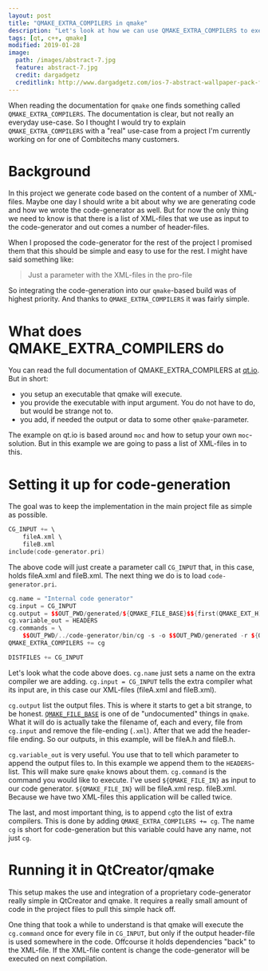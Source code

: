 ```yaml
---
layout: post
title: "QMAKE_EXTRA_COMPILERS in qmake"
description: "Let's look at how we can use QMAKE_EXTRA_COMPILERS to execute things before our normal compilation."
tags: [qt, c++, qmake]
modified: 2019-01-28
image:
  path: /images/abstract-7.jpg
  feature: abstract-7.jpg
  credit: dargadgetz
  creditlink: http://www.dargadgetz.com/ios-7-abstract-wallpaper-pack-for-iphone-5-and-ipod-touch-retina/
---
```


When reading the documentation for `qmake` one finds something called `QMAKE_EXTRA_COMPILERS`. The documentation is clear, but not really an everyday use-case. So I thought I would try to explain `QMAKE_EXTRA_COMPILERS` with a "real" use-case from a project I'm currently working on for one of Combitechs many customers.

# Background
In this project we generate code based on the content of a number of XML-files. Maybe one day I should write a bit about why we are generating code and how we wrote the code-generator as well. But for now the only thing we need to know is that there is a list of XML-files that we use as input to the code-generator and out comes a number of header-files.

When I proposed the code-generator for the rest of the project I promised them that this should be simple and easy to use for the rest. I might have said something like:

> Just a parameter with the XML-files in the pro-file

So integrating the code-generation into our `qmake`-based build was of highest priority. And thanks to `QMAKE_EXTRA_COMPILERS` it was fairly simple.

# What does QMAKE_EXTRA_COMPILERS do
You can read the full documentation of QMAKE_EXTRA_COMPILERS at [qt.io](http://doc.qt.io/qt-5/qmake-advanced-usage.html#adding-compilers). But in short:
- you setup an executable that qmake will execute. 
- you provide the executable with input argument. You do not have to do, but would be strange not to.
- you add, if needed the output or data to some other `qmake`-parameter.

The example on qt.io is based around `moc` and how to setup your own `moc`-solution. But in this example we are going to pass a list of XML-files in to this.

# Setting it up for code-generation
The goal was to keep the implementation in the main project file as simple as possible.
```cpp 
CG_INPUT += \
    fileA.xml \
    fileB.xml
include(code-generator.pri)
```
The above code will just create a parameter call `CG_INPUT` that, in this case, holds fileA.xml and fileB.xml. The next thing we do is to load `code-generator.pri`.
```cpp
cg.name = "Internal code generator"
cg.input = CG_INPUT
cg.output = $$OUT_PWD/generated/${QMAKE_FILE_BASE}$${first(QMAKE_EXT_H)}
cg.variable_out = HEADERS
cg.commands = \
    $$OUT_PWD/../code-generator/bin/cg -s -o $$OUT_PWD/generated -r ${QMAKE_FILE_IN}
QMAKE_EXTRA_COMPILERS += cg

DISTFILES += CG_INPUT
```
Let's look what the code above does. `cg.name` just sets a name on the extra compiler we are adding. `cg.input = CG_INPUT` tells the extra compiler what its input are, in this case our XML-files (fileA.xml and fileB.xml). 

`cg.output` list the output files. This is where it starts to get a bit strange, to be honest. [`QMAKE_FILE_BASE`](https://wiki.qt.io/Undocumented_QMake#Custom_tools) is one of de "undocumented" things in `qmake`. What it will do is actually take the filename of, each and every, file from `cg.input` and remove the file-ending (`.xml`). After that we add the header-file ending. So our outputs, in this example, will be fileA.h and fileB.h.

`cg.variable_out` is very useful. You use that to tell which parameter to append the output files to. In this example we append them to the `HEADERS`-list. This will make sure `qmake` knows about them.
`cg.command` is the command you would like to execute. I've used `${QMAKE_FILE_IN}` as input to our code generator. `${QMAKE_FILE_IN}` will be fileA.xml resp. fileB.xml. Because we have two XML-files this application will be called twice.

The last, and most important thing, is to append `cg`to the list of extra compilers. This is done by adding `QMAKE_EXTRA_COMPILERS += cg`. The name `cg` is short for code-generation but this variable could have any name, not just `cg`.
# Running it in QtCreator/qmake
This setup makes the use and integration of a proprietary code-generator really simple in QtCreator and qmake. It requires a really small amount of code in the project files to pull this simple hack off.

One thing that took a while to understand is that qmake will execute the `cg.command` once for every file in `CG_INPUT`, but only if the output header-file is used somewhere in the code.
Offcourse it holds dependencies "back" to the XML-file. If the XML-file content is change the code-generator will be executed on next compilation.
